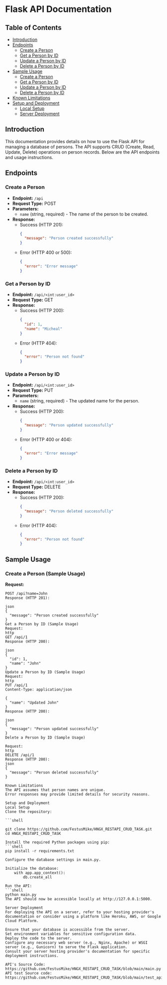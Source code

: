 # Flask API Documentation

## Table of Contents

- [Introduction](#introduction)
- [Endpoints](#endpoints)
  - [Create a Person](#create-a-person)
  - [Get a Person by ID](#get-a-person-by-id)
  - [Update a Person by ID](#update-a-person-by-id)
  - [Delete a Person by ID](#delete-a-person-by-id)
- [Sample Usage](#sample-usage)
  - [Create a Person](#create-a-person-sample-usage)
  - [Get a Person by ID](#get-a-person-by-id-sample-usage)
  - [Update a Person by ID](#update-a-person-by-id-sample-usage)
  - [Delete a Person by ID](#delete-a-person-by-id-sample-usage)
- [Known Limitations](#known-limitations)
- [Setup and Deployment](#setup-and-deployment)
  - [Local Setup](#local-setup)
  - [Server Deployment](#server-deployment)

## Introduction

This documentation provides details on how to use the Flask API for managing a database of persons. The API supports CRUD (Create, Read, Update, Delete) operations on person records. Below are the API endpoints and usage instructions.

## Endpoints

### Create a Person

- **Endpoint:** `/api`
- **Request Type:** POST
- **Parameters:**
  - `name` (string, required) - The name of the person to be created.
- **Response:**
  - Success (HTTP 201):
    ```json
    {
      "message": "Person created successfully"
    }
    ```
  - Error (HTTP 400 or 500):
    ```json
    {
      "error": "Error message"
    }
    ```

### Get a Person by ID

- **Endpoint:** `/api/<int:user_id>`
- **Request Type:** GET
- **Response:**
  - Success (HTTP 200):
    ```json
    {
      "id": 1,
      "name": "Micheal"
    }
    ```
  - Error (HTTP 404):
    ```json
    {
      "error": "Person not found"
    }
    ```

### Update a Person by ID

- **Endpoint:** `/api/<int:user_id>`
- **Request Type:** PUT
- **Parameters:**
  - `name` (string, required) - The updated name for the person.
- **Response:**
  - Success (HTTP 200):
    ```json
    {
      "message": "Person updated successfully"
    }
    ```
  - Error (HTTP 400 or 404):
    ```json
    {
      "error": "Error message"
    }
    ```

### Delete a Person by ID

- **Endpoint:** `/api/<int:user_id>`
- **Request Type:** DELETE
- **Response:**
  - Success (HTTP 200):
    ```json
    {
      "message": "Person deleted successfully"
    }
    ```
  - Error (HTTP 404):
    ```json
    {
      "error": "Person not found"
    }
    ```

## Sample Usage

### Create a Person (Sample Usage)

**Request:**
```http
POST /api?name=John
Response (HTTP 201):

json
{
  "message": "Person created successfully"
}
Get a Person by ID (Sample Usage)
Request:
http
GET /api/1
Response (HTTP 200):

json
{
  "id": 1,
  "name": "John"
}
Update a Person by ID (Sample Usage)
Request:
http
PUT /api/1
Content-Type: application/json

{
  "name": "Updated John"
}
Response (HTTP 200):

json
{
  "message": "Person updated successfully"
}
Delete a Person by ID (Sample Usage)

Request:
http
DELETE /api/1
Response (HTTP 200):
json
{
  "message": "Person deleted successfully"
}

Known Limitations
The API assumes that person names are unique.
Error responses may provide limited details for security reasons.

Setup and Deployment
Local Setup
Clone the repository:

```shell

git clone https://github.com/FestusMike/HNGX_RESTAPI_CRUD_TASK.git
cd HNGX_RESTAPI_CRUD_TASK

Install the required Python packages using pip:
```shell
pip install -r requirements.txt

Configure the database settings in main.py.

Initialize the database:
    with app.app_context():
        db.create_all

Run the API:
```shell
python main.py
The API should now be accessible locally at http://127.0.0.1:5000.

Server Deployment
For deploying the API on a server, refer to your hosting provider's documentation or consider using a platform like Heroku, AWS, or Google Cloud Platform.

Ensure that your database is accessible from the server.
Set environment variables for sensitive configuration data.
Deploy the code to the server.
Configure any necessary web server (e.g., Nginx, Apache) or WSGI server (e.g., Gunicorn) to serve the Flask application.
Consult your server hosting provider's documentation for specific deployment instructions.

API's Source Code: https://github.com/FestusMike/HNGX_RESTAPI_CRUD_TASK/blob/main/main.py
API test Source code: https://github.com/FestusMike/HNGX_RESTAPI_CRUD_TASK/blob/main/test_api.py


